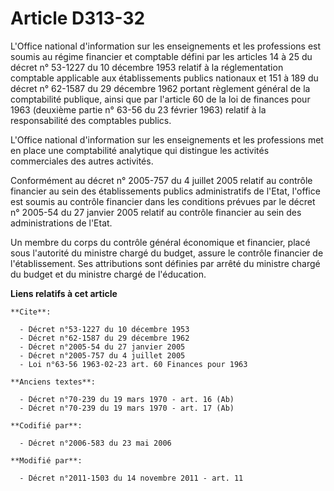 # Article D313-32

L'Office national d'information sur les enseignements et les professions est soumis au régime financier et comptable défini
par les articles 14 à 25 du décret n° 53-1227 du 10 décembre 1953 relatif à la réglementation comptable applicable aux
établissements publics nationaux et 151 à 189 du décret n° 62-1587 du 29 décembre 1962 portant règlement général de la
comptabilité publique, ainsi que par l'article 60 de la loi de finances pour 1963 (deuxième partie n° 63-56 du 23 février
1963) relatif à la responsabilité des comptables publics.

L'Office national d'information sur les enseignements et les professions met en place une comptabilité analytique qui
distingue les activités commerciales des autres activités.

Conformément au décret n° 2005-757 du 4 juillet 2005 relatif au contrôle financier au sein des établissements publics
administratifs de l'Etat, l'office est soumis au contrôle financier dans les conditions prévues par le décret n° 2005-54 du
27 janvier 2005 relatif au contrôle financier au sein des administrations de l'Etat.

Un membre du corps du contrôle général économique et financier, placé sous l'autorité du ministre chargé du budget, assure le
contrôle financier de l'établissement. Ses attributions sont définies par arrêté du ministre chargé du budget et du ministre
chargé de l'éducation.

**Liens relatifs à cet article**

	**Cite**:

	  - Décret n°53-1227 du 10 décembre 1953
	  - Décret n°62-1587 du 29 décembre 1962
	  - Décret n°2005-54 du 27 janvier 2005
	  - Décret n°2005-757 du 4 juillet 2005
	  - Loi n°63-56 1963-02-23 art. 60 Finances pour 1963

	**Anciens textes**:

	  - Décret n°70-239 du 19 mars 1970 - art. 16 (Ab)
	  - Décret n°70-239 du 19 mars 1970 - art. 17 (Ab)

	**Codifié par**:

	  - Décret n°2006-583 du 23 mai 2006

	**Modifié par**:

	  - Décret n°2011-1503 du 14 novembre 2011 - art. 11
